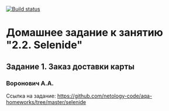 [![Build status](https://ci.appveyor.com/api/projects/status/93u313icl3g7ehfx/branch/master?svg=true)](https://ci.appveyor.com/project/valex182/selenide/branch/master)

# Домашнее задание к занятию "2.2. Selenide"
## Задание 1. Заказ доставки карты
### Воронович А.А.

Ссылка на задание: https://github.com/netology-code/aqa-homeworks/tree/master/selenide